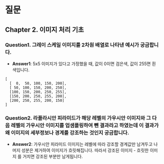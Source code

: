 # 질문
## Chapter 2. 이미지 처리 기초

### Question1. 그레이 스케일 이미지를 2차원 배열로 나타낸 예시가 궁금합니다.

- **Answer1**: 5x5 이미지가 있다고 가정했을 때, 값이 0이면 검은색, 값이 255면 흰색입니다.

```plaintext
[
  [  0,  50, 100, 150, 200],
  [ 50, 100, 150, 200, 250],
  [100, 150, 200, 250, 255],
  [150, 200, 250, 255, 200],
  [200, 250, 255, 200, 150]
]
```

### Question2. 라플라시안 피라미드가 해당 레벨의 가우시안 이미지와 그 다음 레벨의 가우시안 이미지를 업샘플링하여 뺀 결과라고 하였는데 이 결과가 왜 이미지의 세부정보나 경계를 강조하는 것인지 궁금합니다.

- **Answer2**: 가우시안 피라미드 이미지는 레벨에 따라 강조할 경계값만 남겨두고 나머지 성분은 제거하여 이미지가 흐릿해집니다. 따라서 강조된 이미지 - 흐릿한 이미지 를 거치면 강조된 부분만 남게됩니다.
